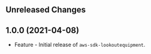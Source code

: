 Unreleased Changes
------------------

1.0.0 (2021-04-08)
------------------

* Feature - Initial release of `aws-sdk-lookoutequipment`.


